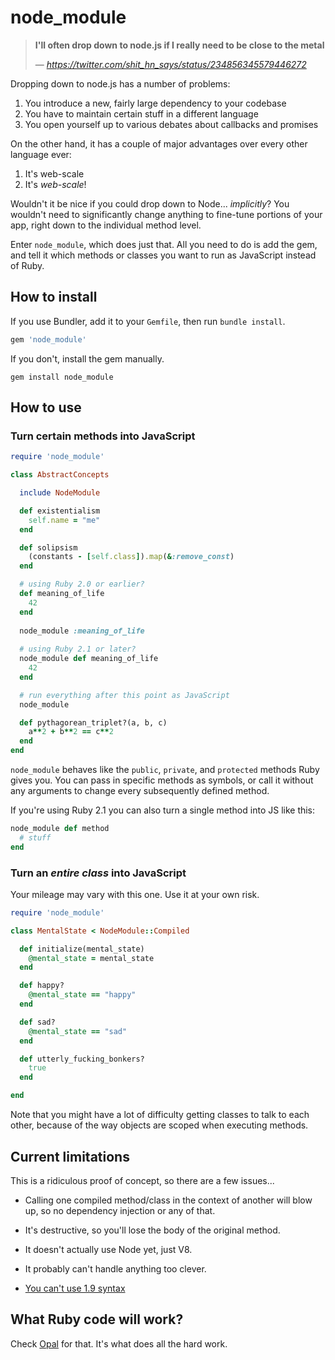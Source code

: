 # node_module

> **I'll often drop down to node.js if I really need to be close to the metal**
>
> &mdash; <cite>https://twitter.com/shit_hn_says/status/234856345579446272</cite>

Dropping down to node.js has a number of problems:

1. You introduce a new, fairly large dependency to your codebase
2. You have to maintain certain stuff in a different language
3. You open yourself up to various debates about callbacks and promises

On the other hand, it has a couple of major advantages over every other language ever:

1. It's web-scale
2. It's *web-scale*!

Wouldn't it be nice if you could drop down to Node... *implicitly*? You wouldn't need to significantly change anything to fine-tune portions of your app, right down to the individual method level.

Enter `node_module`, which does just that. All you need to do is add the gem, and
tell it which methods or classes you want to run as JavaScript instead of Ruby.

## How to install

If you use Bundler, add it to your `Gemfile`, then run `bundle install`.

```ruby
gem 'node_module'
```

If you don't, install the gem manually.

```shell
gem install node_module
```

## How to use

### Turn certain methods into JavaScript
```ruby
require 'node_module'

class AbstractConcepts

  include NodeModule

  def existentialism
    self.name = "me"
  end

  def solipsism
    (constants - [self.class]).map(&:remove_const)
  end

  # using Ruby 2.0 or earlier?
  def meaning_of_life
    42
  end
  
  node_module :meaning_of_life
  
  # using Ruby 2.1 or later?
  node_module def meaning_of_life
    42
  end

  # run everything after this point as JavaScript
  node_module

  def pythagorean_triplet?(a, b, c)
    a**2 + b**2 == c**2
  end
end
```

`node_module` behaves like the `public`, `private`, and `protected` methods Ruby gives you. You can pass in specific methods as symbols, or call it without any arguments to change every subsequently defined method.

If you're using Ruby 2.1 you can also turn a single method into JS like this:

```ruby
node_module def method
  # stuff
end
```

### Turn an *entire class* into JavaScript

Your mileage may vary with this one. Use it at your own risk.

```ruby
require 'node_module'

class MentalState < NodeModule::Compiled

  def initialize(mental_state)
    @mental_state = mental_state
  end

  def happy?
    @mental_state == "happy"
  end

  def sad?
    @mental_state == "sad"
  end

  def utterly_fucking_bonkers?
    true
  end

end
```

Note that you might have a lot of difficulty getting classes to talk to each
other, because of the way objects are scoped when executing methods.


## Current limitations

This is a ridiculous proof of concept, so there are a few issues...

- Calling one compiled method/class in the context of another will blow up, so no dependency injection or any of that.

- It's destructive, so you'll lose the body of the original method.

- It doesn't actually use Node yet, just V8.

- It probably can't handle anything too clever.

- [You can't use 1.9 syntax](https://github.com/quix/live_ast#description)

## What Ruby code will work?

Check [Opal](https://opalrb.com) for that. It's what does all the hard work.
